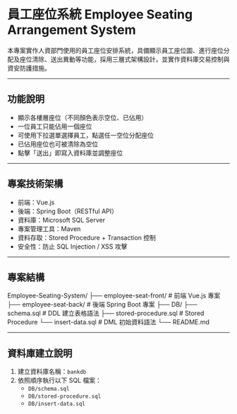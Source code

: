 # 員工座位系統 Employee Seating Arrangement System

本專案實作人資部門使用的員工座位安排系統，具備顯示員工座位圖、進行座位分配及座位清除、送出異動等功能，採用三層式架構設計，並實作資料庫交易控制與資安防護措施。

---

## 功能說明

- 顯示各樓層座位（不同顏色表示空位、已佔用）
- 一位員工只能佔用一個座位
- 可使用下拉選單選擇員工，點選任一空位分配座位
- 已佔用座位也可被清除為空位
- 點擊「送出」即寫入資料庫並調整座位

---

## 專案技術架構

- 前端：Vue.js
- 後端：Spring Boot（RESTful API）
- 資料庫：Microsoft SQL Server
- 專案管理工具：Maven
- 資料存取：Stored Procedure + Transaction 控制
- 安全性：防止 SQL Injection / XSS 攻擊

---

## 專案結構

Employee-Seating-System/
├── employee-seat-front/          # 前端 Vue.js 專案
├── employee-seat-back/           # 後端 Spring Boot 專案
├── DB/
    ├── schema.sql                # DDL 建立表格語法
    ├── stored-procedure.sql      # Stored Procedure
    └── insert-data.sql           # DML 初始資料語法
└── README.md

---

## 資料庫建立說明

1. 建立資料庫名稱：`bankdb`
2. 依照順序執行以下 SQL 檔案：
   - `DB/schema.sql`
   - `DB/stored-procedure.sql`
   - `DB/insert-data.sql`
